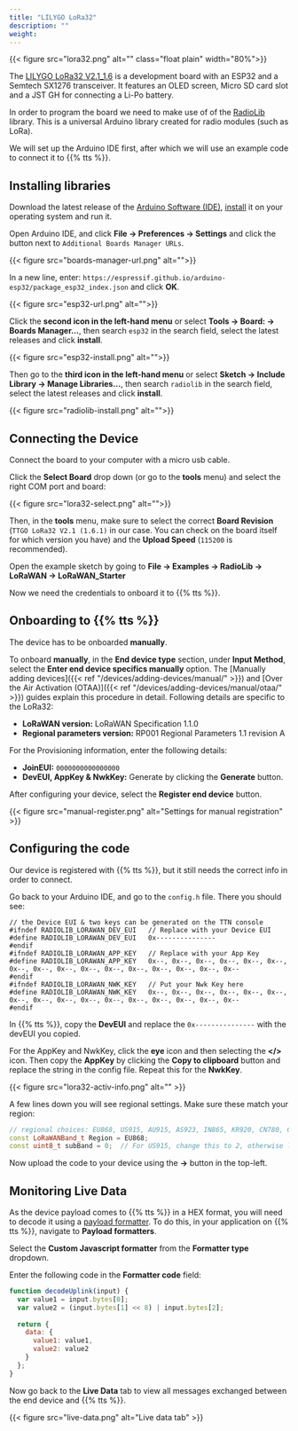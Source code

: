 ```yaml
---
title: "LILYGO LoRa32"
description: ""
weight: 
---
```


{{< figure src="lora32.png" alt="" class="float plain" width="80%">}}

The [LILYGO LoRa32 V2.1_1.6](https://www.lilygo.cc/products/lora3) is a development board with an ESP32 and a Semtech SX1276 transceiver. It features an OLED screen, Micro SD card slot and a JST GH for connecting a Li-Po battery.

In order to program the board we need to make use of of the [RadioLib](https://github.com/jgromes/RadioLib) library. This is a universal Arduino library created for radio modules (such as LoRa).

We will set up the Arduino IDE first, after which we will use an example code to connect it to {{% tts %}}.

<!--more-->

## Installing libraries

Download the latest release of the [Arduino Software (IDE)](https://www.arduino.cc/en/Main/Software), [install](https://www.arduino.cc/en/Guide) it on your operating system and run it.

Open Arduino IDE, and click **File -> Preferences -> Settings** and click the button next to `Additional Boards Manager URLs`.

{{< figure src="boards-manager-url.png" alt="">}}

In a new line, enter: `https://espressif.github.io/arduino-esp32/package_esp32_index.json` and click **OK**.

{{< figure src="esp32-url.png" alt="">}}

Click the **second icon in the left-hand menu** or select **Tools -> Board: -> Boards Manager...**, then search `esp32` in the search field, select the latest releases and click **install**.

{{< figure src="esp32-install.png" alt="">}}

Then go to the **third icon in the left-hand menu** or select **Sketch -> Include Library -> Manage Libraries...**, then search `radiolib` in the search field, select the latest releases and click **install**.

{{< figure src="radiolib-install.png" alt="">}}

## Connecting the Device

Connect the board to your computer with a micro usb cable.

Click the **Select Board** drop down (or go to the **tools** menu) and select the right COM port and board:

{{< figure src="lora32-select.png" alt="">}}

Then, in the **tools** menu, make sure to select the correct **Board Revision** (`TTGO LoRa32 V2.1 (1.6.1)` in our case. You can check on the board itself for which version you have) and the **Upload Speed** (`115200` is recommended).

Open the example sketch by going to **File -> Examples -> RadioLib -> LoRaWAN -> LoRaWAN_Starter**

Now we need the credentials to onboard it to {{% tts %}}.

## Onboarding to {{% tts %}}

The device has to be onboarded **manually**.

To onboard **manually**, in the **End device type** section, under **Input Method**, select the **Enter end device specifics manually** option. The [Manually adding devices]({{< ref "/devices/adding-devices/manual/" >}}) and [Over the Air Activation (OTAA)]({{< ref "/devices/adding-devices/manual/otaa/" >}}) guides explain this procedure in detail. Following details are specific to the LoRa32:

- **LoRaWAN version:** LoRaWAN Specification 1.1.0
- **Regional parameters version:** RP001 Regional Parameters 1.1 revision A

For the Provisioning information, enter the following details:
- **JoinEUI:** `0000000000000000`
- **DevEUI, AppKey & NwkKey:** Generate by clicking the **Generate** button.

After configuring your device, select the **Register end device** button.

{{< figure src="manual-register.png" alt="Settings for manual registration" >}}

## Configuring the code

Our device is registered with {{% tts %}}, but it still needs the correct info in order to connect.

Go back to your Arduino IDE, and go to the `config.h` file. There you should see:
```
// the Device EUI & two keys can be generated on the TTN console 
#ifndef RADIOLIB_LORAWAN_DEV_EUI   // Replace with your Device EUI
#define RADIOLIB_LORAWAN_DEV_EUI   0x---------------
#endif
#ifndef RADIOLIB_LORAWAN_APP_KEY   // Replace with your App Key 
#define RADIOLIB_LORAWAN_APP_KEY   0x--, 0x--, 0x--, 0x--, 0x--, 0x--, 0x--, 0x--, 0x--, 0x--, 0x--, 0x--, 0x--, 0x--, 0x--, 0x-- 
#endif
#ifndef RADIOLIB_LORAWAN_NWK_KEY   // Put your Nwk Key here
#define RADIOLIB_LORAWAN_NWK_KEY   0x--, 0x--, 0x--, 0x--, 0x--, 0x--, 0x--, 0x--, 0x--, 0x--, 0x--, 0x--, 0x--, 0x--, 0x--, 0x-- 
#endif
```

In {{% tts %}}, copy the **DevEUI** and replace the `0x---------------` with the devEUI you copied.

For the AppKey and NwkKey, click the **eye** icon and then selecting the **</>** icon. Then copy the **AppKey** by clicking the **Copy to clipboard** button and replace the string in the config file. Repeat this for the **NwkKey**.

{{< figure src="lora32-activ-info.png" alt="" >}}

A few lines down you will see regional settings. Make sure these match your region:

```cpp
// regional choices: EU868, US915, AU915, AS923, IN865, KR920, CN780, CN500
const LoRaWANBand_t Region = EU868;
const uint8_t subBand = 0;  // For US915, change this to 2, otherwise leave on 0
```

Now upload the code to your device using the **->** button in the top-left.

## Monitoring Live Data

As the device payload comes to {{% tts %}} in a HEX format, you will need to decode it using a [payload formatter](https://www.thethingsindustries.com/docs/integrations/payload-formatters/). To do this, in your application on {{% tts %}}, navigate to **Payload formatters**.  

Select the **Custom Javascript formatter** from the **Formatter type** dropdown.  

Enter the following code in the **Formatter code** field:  

```js
function decodeUplink(input) {
  var value1 = input.bytes[0];
  var value2 = (input.bytes[1] << 8) | input.bytes[2];
  
  return {
    data: {
      value1: value1,
      value2: value2
    }
  };
}

```

Now go back to the **Live Data** tab to view all messages exchanged between the end device and {{% tts %}}.

{{< figure src="live-data.png" alt="Live data tab" >}}
